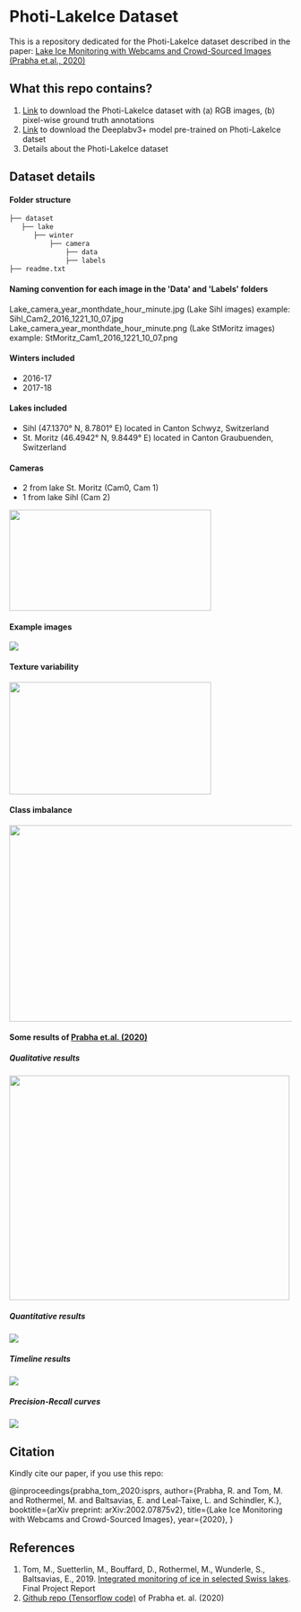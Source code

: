 # Photi-LakeIce Dataset

This is a repository dedicated for the Photi-LakeIce dataset described in the paper:
[Lake Ice Monitoring with Webcams and Crowd-​Sourced Images (Prabha et.al., 2020)](https://arxiv.org/pdf/2002.07875.pdf)

## What this repo contains?
1. [Link](https://share.phys.ethz.ch/~pf/tommdata/Dataset.tar.xz) to download the Photi-LakeIce dataset with (a) RGB images, (b) pixel-wise ground truth annotations
2. [Link](https://share.phys.ethz.ch/~pf/tommdata/Pre-trained_Model.tar.xz) to download the Deeplabv3+ model pre-trained on Photi-LakeIce datset
3. Details about the Photi-LakeIce dataset


## Dataset details

#### Folder structure 
  ```bash
├── dataset
    ├── lake
        ├── winter
            ├── camera
                ├── data
                ├── labels
├── readme.txt
```
#### Naming convention for each image in the 'Data' and 'Labels' folders
Lake_camera_year_monthdate_hour_minute.jpg (Lake Sihl images)
example: Sihl_Cam2_2016_1221_10_07.jpg
Lake_camera_year_monthdate_hour_minute.png (Lake StMoritz images)
example: StMoritz_Cam1_2016_1221_10_07.png

#### Winters included
- 2016-17 
- 2017-18

#### Lakes included
- Sihl (47.1370° N, 8.7801° E) located in Canton Schwyz, Switzerland
- St. Moritz (46.4942° N, 9.8449° E) located in Canton Graubuenden, Switzerland

#### Cameras
- 2 from lake St. Moritz (Cam0, Cam 1)
- 1 from lake Sihl (Cam 2)

<img src="figures/Dataset_figures.png" width="360" height="180" />

#### Example images
![](figures/Example_images.png)

#### Texture variability
<img src="figures/Texture_variablity.png" width="360" height="200" />

#### Class imbalance
<img src="figures/Class_imbalance.png" width="600" height="350" />

#### Some results of [Prabha et.al. (2020)](https://arxiv.org/pdf/2002.07875.pdf)

##### Qualitative results
<img src="figures/Example_results_Qualitative.png" width="500" height="400" />

##### Quantitative results
![](figures/Example_results_Quantitative.png)

##### Timeline results
![](figures/Example_results_Timeline.png)

##### Precision-Recall curves
![](figures/Example_results_PRcurve.png)


## Citation
Kindly cite our paper, if you use this repo:

@inproceedings{prabha_tom_2020:isprs,
author={Prabha, R. and Tom, M. and Rothermel, M. and Baltsavias, E. and Leal-Taixe, L. and Schindler, K.},
booktitle={arXiv preprint: arXiv:2002.07875v2},
title={Lake Ice Monitoring with Webcams and Crowd-Sourced Images},
year={2020},
}


## References
1. Tom, M., Suetterlin, M., Bouffard, D., Rothermel, M., Wunderle, S., Baltsavias, E., 2019. [Integrated monitoring of ice
in selected Swiss lakes](https://ethz.ch/content/dam/ethz/special-interest/baug/igp/photogrammetry-remote-sensing-dam/documents/pdf/Misc/Ice%20Lake_Final_Report_draft15.pdf). Final Project Report
2. [Github repo (Tensorflow code)](https://github.com/czarmanu/deeplab-lakeice-webcams) of Prabha et. al. (2020)
